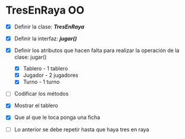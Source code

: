 # TresEnRaya OO

- [x] Definir la clase: ***TresEnRaya***
- [x] Definir la interfaz: ***jugar()***
- [x] Definir los atributos que hacen falta para realizar la operación de la clase: jugar()
  - [x] Tablero - 1 tablero
  - [x] Jugador - 2 jugadores
  - [x] Turno - 1 turno
- [ ]  Codificar los métodos
  - [x] Mostrar el tablero
  - [x] Que al que le toca ponga una ficha
  - [ ] Lo anterior se debe repetir hasta que haya tres en raya

